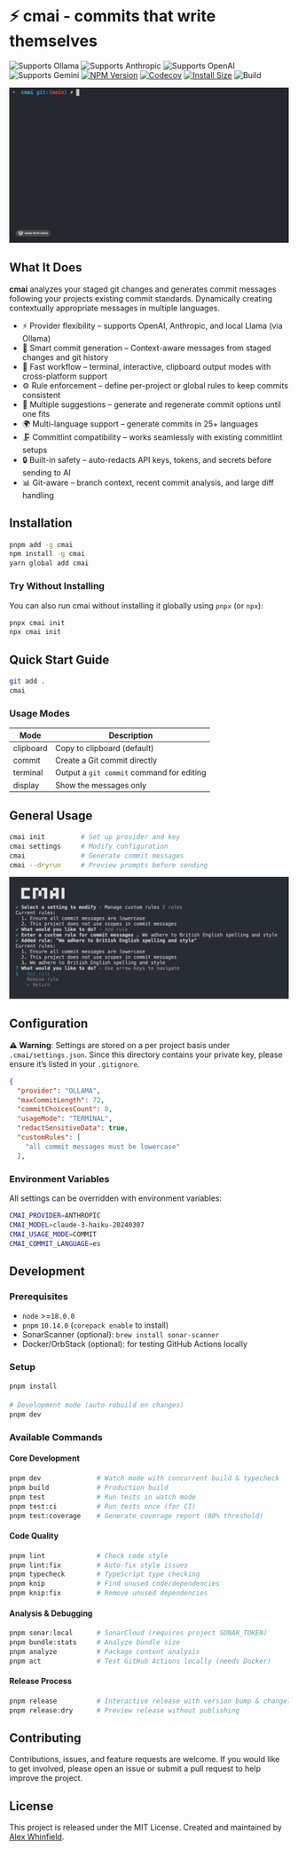 # ⚡️ cmai - commits that write themselves

![Supports Ollama](https://img.shields.io/badge/⚡-ollama-f2f2f2)
![Supports Anthropic](https://img.shields.io/badge/⚡-anthropic-d87757)
![Supports OpenAI](https://img.shields.io/badge/⚡-openai-05a57e)
![Supports Gemini](https://img.shields.io/badge/⚡-gemini-8c8efe)
[![NPM Version](https://img.shields.io/npm/v/cmai?logo=npm&color=f11f7a)](https://www.npmjs.com/package/cmai)
[![Codecov](https://img.shields.io/codecov/c/github/alexwhin/cmai?logo=codecov&color=f11f7a)](https://codecov.io/gh/alexwhin/cmai)
[![Install Size](https://img.shields.io/badge/dynamic/json?url=https%3A%2F%2Fpackagephobia.com%2Fv2%2Fapi.json%3Fp%3Dcmai&query=$.install.pretty&label=size&color=2ea44f)](https://packagephobia.com/result?p=cmai)
![Build](https://img.shields.io/github/actions/workflow/status/alexwhin/cmai/pipeline.yml?branch=main&color=2ea44f)

![cmai terminal example](assets/demo.gif)

## What It Does

**cmai** analyzes your staged git changes and generates commit messages following your projects existing commit standards. Dynamically creating contextually appropriate messages in multiple languages.

- ⚡ Provider flexibility – supports OpenAI, Anthropic, and local Llama (via Ollama)
- 🧐 Smart commit generation – Context-aware messages from staged changes and git history
- 🏃 Fast workflow – terminal, interactive, clipboard output modes with cross-platform support
- ⚙️ Rule enforcement – define per-project or global rules to keep commits consistent
- 📝 Multiple suggestions – generate and regenerate commit options until one fits
- 🌍 Multi-language support – generate commits in 25+ languages
- 🗜️ Commitlint compatibility – works seamlessly with existing commitlint setups
- 🔒 Built-in safety – auto-redacts API keys, tokens, and secrets before sending to AI
- 📊 Git-aware – branch context, recent commit analysis, and large diff handling

## Installation

```bash
pnpm add -g cmai
npm install -g cmai
yarn global add cmai
```

### Try Without Installing

You can also run cmai without installing it globally using `pnpx` (or `npx`):

```bash
pnpx cmai init
npx cmai init
```

## Quick Start Guide

```bash
git add .
cmai
```

### Usage Modes

| Mode      | Description                               |
| --------- | ----------------------------------------- |
| clipboard | Copy to clipboard (default)               |
| commit    | Create a Git commit directly              |
| terminal  | Output a `git commit` command for editing |
| display   | Show the messages only                    |

## General Usage

```bash
cmai init         # Set up provider and key
cmai settings     # Modify configuration
cmai              # Generate commit messages
cmai --dryrun     # Preview prompts before sending
```

![cmai settings example](assets/settings-rules.png)

## Configuration

**⚠️ Warning**: Settings are stored on a per project basis under `.cmai/settings.json`. Since this directory contains your private key, please ensure it’s listed in your `.gitignore`.

```json
{
  "provider": "OLLAMA",
  "maxCommitLength": 72,
  "commitChoicesCount": 8,
  "usageMode": "TERMINAL",
  "redactSensitiveData": true,
  "customRules": [
    "all commit messages must be lowercase"
  ],
```

### Environment Variables

All settings can be overridden with environment variables:

```bash
CMAI_PROVIDER=ANTHROPIC
CMAI_MODEL=claude-3-haiku-20240307
CMAI_USAGE_MODE=COMMIT
CMAI_COMMIT_LANGUAGE=es
```

## Development

### Prerequisites

- `node` >=`18.0.0`
- `pnpm` `10.14.0` (`corepack enable` to install)
- SonarScanner (optional): `brew install sonar-scanner`
- Docker/OrbStack (optional): for testing GitHub Actions locally

### Setup

```bash
pnpm install

# Development mode (auto-rebuild on changes)
pnpm dev
```

### Available Commands

#### Core Development

```bash
pnpm dev              # Watch mode with concurrent build & typecheck
pnpm build            # Production build
pnpm test             # Run tests in watch mode
pnpm test:ci          # Run tests once (for CI)
pnpm test:coverage    # Generate coverage report (80% threshold)
```

#### Code Quality

```bash
pnpm lint             # Check code style
pnpm lint:fix         # Auto-fix style issues
pnpm typecheck        # TypeScript type checking
pnpm knip             # Find unused code/dependencies
pnpm knip:fix         # Remove unused dependencies
```

#### Analysis & Debugging

```bash
pnpm sonar:local      # SonarCloud (requires project SONAR_TOKEN)
pnpm bundle:stats     # Analyze bundle size
pnpm analyze          # Package content analysis
pnpm act              # Test GitHub Actions locally (needs Docker)
```

#### Release Process

```bash
pnpm release          # Interactive release with version bump & changelog
pnpm release:dry      # Preview release without publishing
```

## Contributing

Contributions, issues, and feature requests are welcome. If you would like to get involved, please open an issue or submit a pull request to help improve the project.

## License

This project is released under the MIT License.
Created and maintained by [Alex Whinfield](https://github.com/alexwhin).
